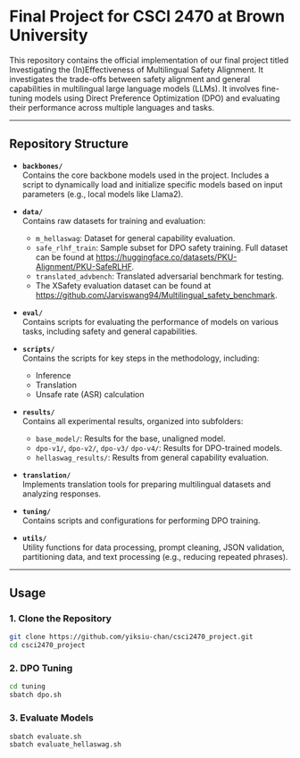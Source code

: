 # Final Project for CSCI 2470 at Brown University

This repository contains the official implementation of our final project titled Investigating the (In)Effectiveness of Multilingual Safety Alignment. It investigates the trade-offs between safety alignment and general capabilities in multilingual large language models (LLMs). It involves fine-tuning models using Direct Preference Optimization (DPO) and evaluating their performance across multiple languages and tasks.

---

## Repository Structure

- **`backbones/`**  
  Contains the core backbone models used in the project. Includes a script to dynamically load and initialize specific models based on input parameters (e.g., local models like Llama2).

- **`data/`**  
  Contains raw datasets for training and evaluation:
  - `m_hellaswag`: Dataset for general capability evaluation.
  - `safe_rlhf_train`: Sample subset for DPO safety training. Full dataset can be found at https://huggingface.co/datasets/PKU-Alignment/PKU-SafeRLHF. 
  - `translated_advbench`: Translated adversarial benchmark for testing.
  - The XSafety evaluation dataset can be found at https://github.com/Jarviswang94/Multilingual_safety_benchmark. 

- **`eval/`**  
  Contains scripts for evaluating the performance of models on various tasks, including safety and general capabilities.

- **`scripts/`**  
  Contains the scripts for key steps in the methodology, including:
  - Inference
  - Translation
  - Unsafe rate (ASR) calculation

- **`results/`**  
  Contains all experimental results, organized into subfolders:
  - `base_model/`: Results for the base, unaligned model.
  - `dpo-v1/`, `dpo-v2/`, `dpo-v3/` `dpo-v4/`: Results for DPO-trained models.
  - `hellaswag_results/`: Results from general capability evaluation.

- **`translation/`**  
  Implements translation tools for preparing multilingual datasets and analyzing responses.

- **`tuning/`**  
  Contains scripts and configurations for performing DPO training.

- **`utils/`**  
  Utility functions for data processing, prompt cleaning, JSON validation, partitioning data, and text processing (e.g., reducing repeated phrases).

---

## Usage

### 1. Clone the Repository
```bash
git clone https://github.com/yiksiu-chan/csci2470_project.git
cd csci2470_project
```

### 2. DPO Tuning
```bash
cd tuning
sbatch dpo.sh
```
### 3. Evaluate Models
```bash
sbatch evaluate.sh
sbatch evaluate_hellaswag.sh
```
